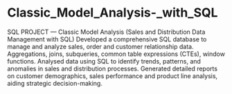 # Classic_Model_Analysis-_with_SQL
SQL PROJECT — Classic Model Analysis (Sales and Distribution Data Management with SQL)
Developed a comprehensive SQL database to manage and analyze sales, order and customer relationship data. Aggregations, joins, subqueries, common table expressions (CTEs), window functions.
Analysed data using SQL to identify trends, patterns, and anomalies in sales and distribution processes.
Generated detailed reports on customer demographics, sales performance and product line analysis, aiding strategic decision-making.
